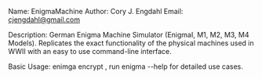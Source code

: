 Name: EnigmaMachine
Author: Cory J. Engdahl
Email: cjengdahl@gmail.com

Description:  German Enigma Machine Simulator (EnigmaI, M1, M2, M3, M4 Models). Replicates the exact functionality of the physical
              machines used in WWII with an easy to use command-line interface.
              
Basic Usage:  enimga encrypt <file>, run enigma --help for detailed use cases.



